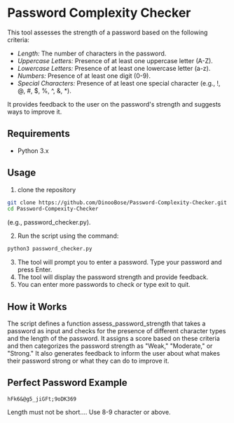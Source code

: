 # Password Complexity Checker

This tool assesses the strength of a password based on the following criteria:

* *Length:* The number of characters in the password.
* *Uppercase Letters:* Presence of at least one uppercase letter (A-Z).
* *Lowercase Letters:* Presence of at least one lowercase letter (a-z).
* *Numbers:* Presence of at least one digit (0-9).
* *Special Characters:* Presence of at least one special character (e.g., !, @, #, $, %, ^, &, \*).

It provides feedback to the user on the password's strength and suggests ways to improve it.

## Requirements

* Python 3.x

## Usage

1.  clone the repository
```bash
git clone https://github.com/DinooBose/Password-Complexity-Checker.git
cd Password-Compexity-Checker

```
(e.g., password_checker.py).

2.  Run the script using the command: 
```bash
python3 password_checker.py
```
3.  The tool will prompt you to enter a password. Type your password and press Enter.
4.  The tool will display the password strength and provide feedback.
5.  You can enter more passwords to check or type exit to quit.

## How it Works

The script defines a function assess_password_strength that takes a password as input and checks for the presence of different character types and the length of the password. It assigns a score based on these criteria and then categorizes the password strength as "Weak," "Moderate," or "Strong." It also generates feedback to inform the user about what makes their password strong or what they can do to improve it.

## Perfect Password Example 
 ```baah
hFk6&@g5_jiGFt;9oDK369
```
 Length must not be short....
 Use 8-9 character or above.

